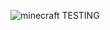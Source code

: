 ![minecraft TESTING](https://raw.githubusercontent.com/blazebrown87221/minecraft-testing/blob/main/minecraft%20testing.png)
